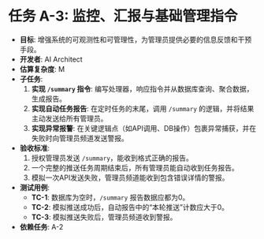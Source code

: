# 任务 A-3: 监控、汇报与基础管理指令

- **目标**: 增强系统的可观测性和可管理性，为管理员提供必要的信息反馈和干预手段。
- **开发者**: AI Architect
- **估算复杂度**: M
- **子任务**:
    1.  **实现 `/summary` 指令**: 编写处理器，响应指令并从数据库查询、聚合数据，生成报告。
    2.  **实现自动任务报告**: 在定时任务的末尾，调用 `/summary` 的逻辑，并将结果主动发送给所有管理员。
    3.  **实现异常报警**: 在关键逻辑点（如API调用、DB操作）包裹异常捕获，并在失败时向管理员频道发送警报。
- **验收标准**:
    1.  授权管理员发送 `/summary`，能收到格式正确的报告。
    2.  一个完整的推送任务周期结束后，所有管理员能自动收到任务报告。
    3.  模拟一次API发送失败，管理员频道能收到包含错误详情的警报。
- **测试用例**:
    - **TC-1**: 数据库为空时，`/summary` 报告数据应都为0。
    - **TC-2**: 模拟推送成功后，自动报告中的“本轮推送”计数应大于0。
    - **TC-3**: 模拟推送失败后，管理员频道收到警报。
- **依赖任务**: A-2
